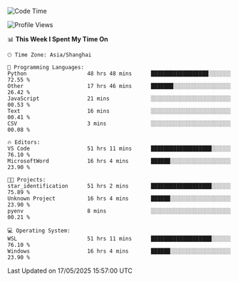 <!--START_SECTION:waka-->
![Code Time](http://img.shields.io/badge/Code%20Time-2%2C871%20hrs%2046%20mins-blue)

![Profile Views](http://img.shields.io/badge/Profile%20Views-0-blue)

📊 **This Week I Spent My Time On** 

```text
🕑︎ Time Zone: Asia/Shanghai

💬 Programming Languages: 
Python                   48 hrs 48 mins      ██████████████████░░░░░░░   72.55 % 
Other                    17 hrs 46 mins      ███████░░░░░░░░░░░░░░░░░░   26.42 % 
JavaScript               21 mins             ░░░░░░░░░░░░░░░░░░░░░░░░░   00.53 % 
Text                     16 mins             ░░░░░░░░░░░░░░░░░░░░░░░░░   00.41 % 
CSV                      3 mins              ░░░░░░░░░░░░░░░░░░░░░░░░░   00.08 % 

🔥 Editors: 
VS Code                  51 hrs 11 mins      ███████████████████░░░░░░   76.10 % 
MicrosoftWord            16 hrs 4 mins       ██████░░░░░░░░░░░░░░░░░░░   23.90 % 

🐱‍💻 Projects: 
star_identification      51 hrs 2 mins       ███████████████████░░░░░░   75.89 % 
Unknown Project          16 hrs 4 mins       ██████░░░░░░░░░░░░░░░░░░░   23.90 % 
pyenv                    8 mins              ░░░░░░░░░░░░░░░░░░░░░░░░░   00.21 % 

💻 Operating System: 
WSL                      51 hrs 11 mins      ███████████████████░░░░░░   76.10 % 
Windows                  16 hrs 4 mins       ██████░░░░░░░░░░░░░░░░░░░   23.90 % 
```


 Last Updated on 17/05/2025 15:57:00 UTC
<!--END_SECTION:waka-->